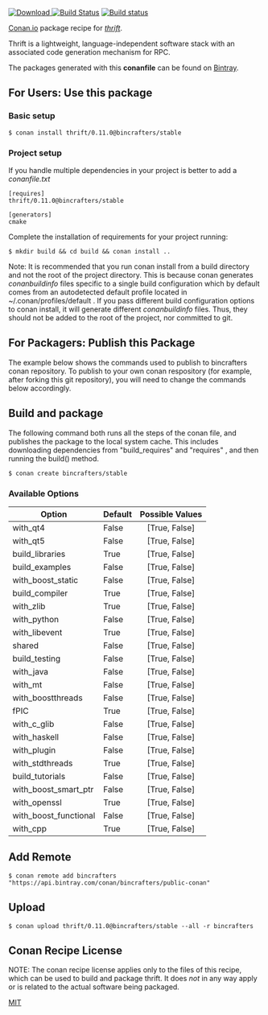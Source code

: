 [![Download](https://api.bintray.com/packages/bincrafters/public-conan/thrift%3Abincrafters/images/download.svg) ](https://bintray.com/bincrafters/public-conan/thrift%3Abincrafters/_latestVersion)
[![Build Status](https://travis-ci.org/bincrafters/conan-thrift.svg?branch=stable%2F0.11.0)](https://travis-ci.org/bincrafters/conan-thrift)
[![Build status](https://ci.appveyor.com/api/projects/status/7bncu83mqpa0a0os?svg=true
)](https://ci.appveyor.com/project/helmesjo/conan-thrift)

[Conan.io](https://conan.io) package recipe for [*thrift*](https://thrift.apache.org/).

Thrift is a lightweight,                     language-independent software                     stack with an associated code                     generation mechanism for RPC.

The packages generated with this **conanfile** can be found on [Bintray](https://bintray.com/bincrafters/public-conan/thrift%3Abincrafters).

## For Users: Use this package

### Basic setup

    $ conan install thrift/0.11.0@bincrafters/stable

### Project setup

If you handle multiple dependencies in your project is better to add a *conanfile.txt*

    [requires]
    thrift/0.11.0@bincrafters/stable

    [generators]
    cmake

Complete the installation of requirements for your project running:

    $ mkdir build && cd build && conan install ..

Note: It is recommended that you run conan install from a build directory and not the root of the project directory.  This is because conan generates *conanbuildinfo* files specific to a single build configuration which by default comes from an autodetected default profile located in ~/.conan/profiles/default .  If you pass different build configuration options to conan install, it will generate different *conanbuildinfo* files.  Thus, they should not be added to the root of the project, nor committed to git.

## For Packagers: Publish this Package

The example below shows the commands used to publish to bincrafters conan repository. To publish to your own conan respository (for example, after forking this git repository), you will need to change the commands below accordingly.

## Build and package

The following command both runs all the steps of the conan file, and publishes the package to the local system cache.  This includes downloading dependencies from "build_requires" and "requires" , and then running the build() method.

    $ conan create bincrafters/stable


### Available Options
| Option        | Default | Possible Values  |
| ------------- |:----------------- |:------------:|
| with_qt4      | False |  [True, False] |
| with_qt5      | False |  [True, False] |
| build_libraries      | True |  [True, False] |
| build_examples      | False |  [True, False] |
| with_boost_static      | False |  [True, False] |
| build_compiler      | True |  [True, False] |
| with_zlib      | True |  [True, False] |
| with_python      | False |  [True, False] |
| with_libevent      | True |  [True, False] |
| shared      | False |  [True, False] |
| build_testing      | False |  [True, False] |
| with_java      | False |  [True, False] |
| with_mt      | False |  [True, False] |
| with_boostthreads      | False |  [True, False] |
| fPIC      | True |  [True, False] |
| with_c_glib      | False |  [True, False] |
| with_haskell      | False |  [True, False] |
| with_plugin      | False |  [True, False] |
| with_stdthreads      | True |  [True, False] |
| build_tutorials      | False |  [True, False] |
| with_boost_smart_ptr      | False |  [True, False] |
| with_openssl      | True |  [True, False] |
| with_boost_functional      | False |  [True, False] |
| with_cpp      | True |  [True, False] |

## Add Remote

    $ conan remote add bincrafters "https://api.bintray.com/conan/bincrafters/public-conan"

## Upload

    $ conan upload thrift/0.11.0@bincrafters/stable --all -r bincrafters


## Conan Recipe License

NOTE: The conan recipe license applies only to the files of this recipe, which can be used to build and package thrift.
It does *not* in any way apply or is related to the actual software being packaged.

[MIT](https://github.com/helmesjo/conan-thrift/blob/testing/0.11.0/LICENSE)
